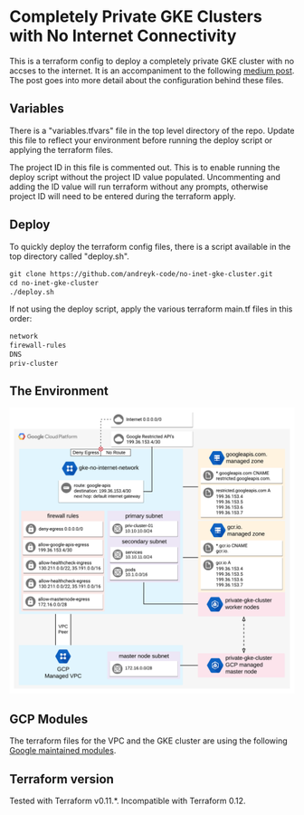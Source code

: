 # Completely Private GKE Clusters with No Internet Connectivity

This is a terraform config to deploy a completely private GKE cluster
with no accses to the internet. It is an accompaniment to the following 
[medium post](https://medium.com/@andreyk_/945fffae1ccd). The post goes into 
more detail about the configuration behind these files.

## Variables
There is a "variables.tfvars" file in the top level directory of the repo.
Update this file to reflect your environment before running the deploy script
or applying the terraform files.

The project ID in this file is commented out. This is to enable running the deploy script without 
the project ID value populated. Uncommenting and adding the ID value will run terraform without any prompts, 
otherwise project ID will need to be entered during the terraform apply.

## Deploy

To quickly deploy the terraform config files, there is a script available
in the top directory called "deploy.sh". 

```
git clone https://github.com/andreyk-code/no-inet-gke-cluster.git
cd no-inet-gke-cluster
./deploy.sh
```

If not using the deploy script, apply the various terraform main.tf files in this order:

```
network
firewall-rules
DNS
priv-cluster
```

## The Environment

![alt text](diagram.png)


## GCP Modules  

The terraform files for the VPC and the GKE cluster are using the following [Google maintained modules](https://github.com/terraform-google-modules). 


## Terraform version
Tested with Terraform v0.11.*. Incompatible with Terraform 0.12.
